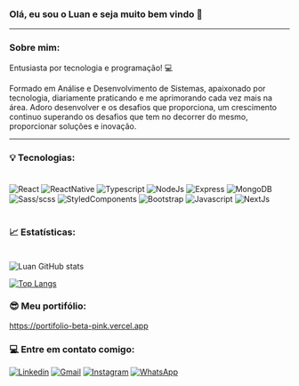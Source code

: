 ### Olá, eu sou o Luan e seja muito bem vindo 👋
<hr/>
<h3><strong>Sobre mim:</strong></h3>
Entusiasta por tecnologia e programação! 💻

Formado em Análise e Desenvolvimento de Sistemas, apaixonado por tecnologia, diariamente praticando e me aprimorando cada vez mais na área.
Adoro desenvolver e os desafios que proporciona, um crescimento continuo superando os desafios que tem no decorrer do mesmo, proporcionar soluções e inovação.
<hr/>

### 💡 Tecnologias:  <br><br>

<div style='display:inline_block;'>
  <img align='center' alt='React' src='https://img.shields.io/badge/React-20232A?style=for-the-badge&logo=react&logoColor=61DAFB'/>
  <img align='center' alt='ReactNative' src='https://img.shields.io/badge/React_Native-20232A?style=for-the-badge&logo=react&logoColor=61DAFB'/>  	
  <img align='center' alt='Typescript' src='https://img.shields.io/badge/TypeScript-007ACC?style=for-the-badge&logo=typescript&logoColor=white'/>
  <img align='center' alt='NodeJs' src='https://img.shields.io/badge/Node.js-43853D?style=for-the-badge&logo=node.js&logoColor=white'/>
  <img align='center' alt='Express' src='https://img.shields.io/badge/Express.js-404D59?style=for-the-badge'/>
  <img align='center' alt='MongoDB' src='https://img.shields.io/badge/MongoDB-4EA94B?style=for-the-badge&logo=mongodb&logoColor=white'/>
  <img align='center' alt='Sass/scss' src='https://img.shields.io/badge/Sass-CC6699?style=for-the-badge&logo=sass&logoColor=white'/>
  <img align='center' alt='StyledComponents' src='https://img.shields.io/badge/styled--components-DB7093?style=for-the-badge&logo=styled-components&logoColor=white'/> 
  <img align='center' alt='Bootstrap' src='https://img.shields.io/badge/Bootstrap-563D7C?style=for-the-badge&logo=bootstrap&logoColor=white'/>
  <img align='center' alt='Javascript' src='https://img.shields.io/badge/JavaScript-F7DF1E?style=for-the-badge&logo=javascript&logoColor=black'/>
  <img align='center' alt='NextJs' src='https://img.shields.io/badge/Next-black?style=for-the-badge&logo=next.js&logoColor=white'/>  
</div>
<br>

### <strong>📈 Estatísticas:</strong> <br><br>

![Luan GitHub stats](https://github-readme-stats.vercel.app/api?username=Luannunes02&show_icons=true&theme=radical) 

[![Top Langs](https://github-readme-stats.vercel.app/api/top-langs/?username=Luannunes02&layout=compact)](https://github.com/anuraghazra/github-readme-stats)

### 😎 Meu portifólio:

https://portifolio-beta-pink.vercel.app

### <strong>💻 Entre em contato comigo: </strong> <br>
[![Linkedin](https://img.shields.io/badge/LinkedIn-0077B5?style=for-the-badge&logo=linkedin&logoColor=white)](https://www.linkedin.com/in/luan-nunes-esbaltar/)
[![Gmail](https://img.shields.io/badge/Gmail-D14836?style=for-the-badge&logo=gmail&logoColor=white)](mailto:nunesesbaltar.luan02@gmail.com)
[![Instagram](https://img.shields.io/badge/Instagram-E4405F?style=for-the-badge&logo=instagram&logoColor=white)](https://www.instagram.com/luan_nunees/)
[![WhatsApp](https://img.shields.io/badge/WhatsApp-25D366?style=for-the-badge&logo=whatsapp&logoColor=white)](https://api.whatsapp.com/send?phone=5561984653761&text=Ol%C3%A1%20Luan%2C%20tudo%20bem%3F)

